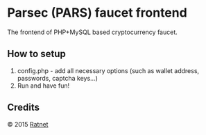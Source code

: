 # Parsec (PARS) faucet frontend

The frontend of PHP+MySQL based cryptocurrency faucet.

## How to setup
1. config.php - add all necessary options (such as wallet address, passwords, captcha keys...)
2. Run and have fun!

## Credits
© 2015 [Ratnet](https://github.com/parsecnode/Parsec-Faucet)
